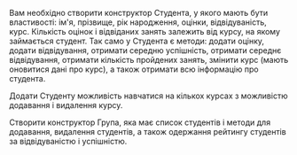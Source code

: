 Вам необхідно створити конструктор Студента, у якого мають бути властивості: ім'я, прізвище, рік народження, оцінки, відвідуваність, курс.
Кількість оцінок і відвіданих занять залежить від курсу, на якому займається студент.
Так само у Студента є методи:
додати оцінку,
додати відвідування,
отримати середню успішність,
отримати середнє відвідування,
отримати кількість пройдених занять,
змінити курс (мають оновитися дані про курс),
а також отримати всю інформацію про студента.

Додати Студенту можливість навчатися на кількох курсах з можливістю додавання і видалення курсу.

Створити конструктор Група, яка має список студентів і методи для додавання, видалення студентів, а також одержання рейтингу студентів за відвідуваністю і успішністю.
